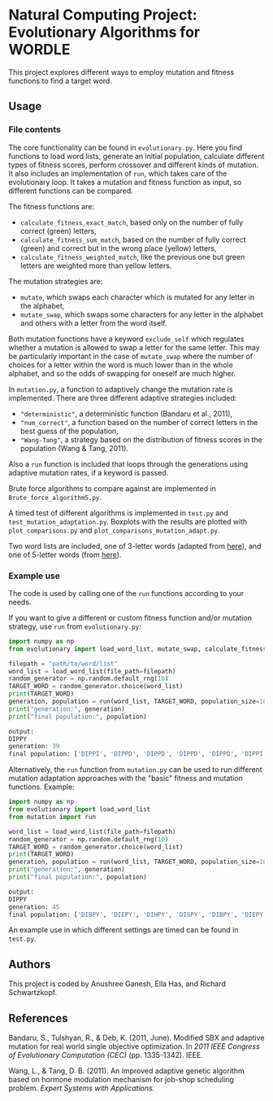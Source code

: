 # Natural Computing Project: Evolutionary Algorithms for WORDLE


This project explores different ways to employ mutation and fitness functions to find a target word.

## Usage

### File contents

The core functionality can be found in ```evolutionary.py```. Here you find functions to load word lists, generate an initial population, calculate different types of fitness scores, perform crossover and different kinds of mutation.
It also includes an implementation of ```run```, which takes care of the evolutionary loop. It takes a mutation and fitness function as input, so different functions can be compared.

The fitness functions are:

- ```calculate_fitness_exact_match```, based only on the number of fully correct (green) letters,
- ```calculate_fitness_sum_match```, based on the number of fully correct (green) and correct but in the wrong place (yellow) letters,
- ```calculate_fitness_weighted_match```, like the previous one but green letters are weighted more than yellow letters.

The mutation strategies are:

- ```mutate```, which swaps each character which is mutated for any letter in the alphabet,
- ```mutate_swap```, which swaps some characters for any letter in the alphabet and others with a letter from the word itself.

Both mutation functions have a keyword ```exclude_self``` which regulates whether a mutation is allowed to swap a letter for the same letter. This may be particularly important in the case of ```mutate_swap``` where the number of choices for a letter within the word is much lower than in the whole alphabet, and so the odds of swapping for oneself are much higher.

In ```mutation.py```, a function to adaptively change the mutation rate is implemented. There are three different adaptive strategies included:

- ```"deterministic"```, a deterministic function (Bandaru et al., 2011),
- ```"num_correct"```, a function based on the number of correct letters in the best guess of the population,
- ```"Wang-Tang"```, a strategy based on the distribution of fitness scores in the population (Wang & Tang, 2011).

Also a ```run``` function is included that loops through the generations using adaptive mutation rates, if a keyword is passed.

Brute force algorithms to compare against are implemented in ```Brute_force_algorithm5.py```.

A timed test of different algorithms is implemented in ```test.py``` and ```test_mutation_adaptation.py```. Boxplots with the results are plotted with ```plot_comparisons.py``` and ```plot_comparisons_mutation_adapt.py```.

Two word lists are included, one of 3-letter words (adapted from [here](https://github.com/hzlzh/Domain-Name-List/blob/master/3-letter-words.txt)), and one of 5-letter words (from [here](https://github.com/charlesreid1/five-letter-words/blob/master/sgb-words.txt)).

### Example use

The code is used by calling one of the ```run``` functions according to your needs.

If you want to give a different or custom fitness function and/or mutation strategy, use ```run``` from ```evolutionary.py```:

``` python
import numpy as np
from evolutionary import load_word_list, mutate_swap, calculate_fitness_weighted, run

filepath = "path/to/word/list"
word_list = load_word_list(file_path=filepath)
random_generator = np.random.default_rng(10)
TARGET_WORD = random_generator.choice(word_list)
print(TARGET_WORD)
generation, population = run(word_list, TARGET_WORD, population_size=10, mutation_rate=1/5, num_generations=500, random_generator=random_generator, mutate_fun=mutate_swap, fitness_fun=calculate_fitness_weighted)
print("generation:", generation)
print("final population:", population)

output:
DIPPY
generation: 39
final population: ['DIPPI', 'DIPPD', 'DIPPD', 'DIPPD', 'DIPPD', 'DIPPI', 'DIPPB', 'DIPPD', 'DIPPY', 'DIPPD']
```

Alternatively, the ```run``` function from ```mutation.py``` can be used to run different mutation adaptation approaches with the "basic" fitness and mutation functions. Example:

``` python
import numpy as np
from evolutionary import load_word_list
from mutation import run

word_list = load_word_list(file_path=filepath)
random_generator = np.random.default_rng(10)
TARGET_WORD = random_generator.choice(word_list)
print(TARGET_WORD)
generation, population = run(word_list, TARGET_WORD, population_size=10, mutation_rate=1/5, num_generations=500, rng=random_generator, adaptive_strategy="Wang-Tang")
print("generation:", generation)
print("final population:", population)

output:
DIPPY
generation: 45
final population: ['DIBPY', 'DIEPY', 'DIHPY', 'DISPY', 'DIBPY', 'DIEPY', 'DIZPY', 'DIPPY', 'DIEPY', 'DIQPY']
```

An example use in which different settings are timed can be found in ```test.py```.

## Authors
This project is coded by Anushree Ganesh, Ella Has, and Richard Schwartzkopf.

## References

Bandaru, S., Tulshyan, R., & Deb, K. (2011, June). Modified SBX and adaptive mutation for real world single objective optimization. In _2011 IEEE Congress of Evolutionary Computation (CEC)_ (pp. 1335-1342). IEEE.

Wang, L., & Tang, D. B. (2011). An improved adaptive genetic algorithm based on hormone modulation mechanism for job-shop scheduling problem. _Expert Systems with Applications._
